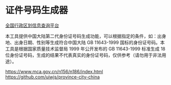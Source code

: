# 证件号码生成器

[全国行政区划信息查询平台](http://xzqh.mca.gov.cn/map )

本工具提供中国大陆第二代身份证号码生成功能，可以根据指定的条件，如：出身地、出身日期、性别等生成符合中国大陆 GB 11643-1999 国标的身份证号码。本工具是根据国家质量技术监督局 1999 年公开发布的 GB 11643-1999 标准生成 18 位身份证号码，生成的结果不代表真实的身份证号码，仅供参考（请勿用于非法用途）。

https://www.mca.gov.cn/n156/n186/index.html
https://github.com/uiwjs/province-city-china
